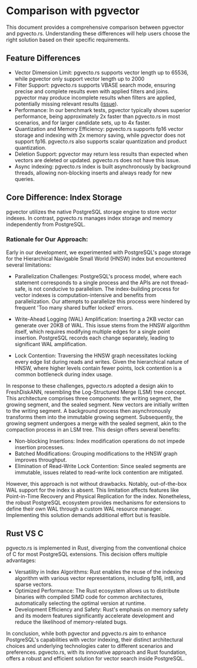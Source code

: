 # Comparison with pgvector

This document provides a comprehensive comparison between pgvector and pgvecto.rs. Understanding these differences will help users choose the right solution based on their specific requirements.

## Feature Differences
- Vector Dimension Limit: pgvecto.rs supports vector length up to 65536, while pgvector only support vector length up to 2000
- Filter Support: pgvecto.rs supports VBASE search mode, ensuring precise and complete results even with applied filters and joins. pgvector may produce incomplete results when filters are applied, potentially missing relevant results ([issue](https://github.com/pgvector/pgvector/issues/244)).
- Performance: In our benchmark tests, pgvector typically shows superior performance, being approximately 2x faster than pgvecto.rs in most scenarios, and for larger candidate sets, up to 4x faster.
- Quantization and Memory Efficiency: pgvecto.rs supports fp16 vector storage and indexing with 2x memory saving, while pgvector does not support fp16. pgvecto.rs also supports scalar quantization and product quantization.
- Deletion Support: pgvector may return less results than expected when vectors are deleted or updated. pgvecto.rs does not have this issue.
- Async indexing: pgvecto.rs index is built asynchronously by background threads, allowing non-blocking inserts and always ready for new queries. 

## Core Difference: Index Storage
pgvector utilizes the native PostgreSQL storage engine to store vector indexes. In contrast, pgvecto.rs manages index storage and memory independently from PostgreSQL.

### Rationale for Our Approach:
Early in our development, we experimented with PostgreSQL's page storage for the Hierarchical Navigable Small World (HNSW) index but encountered several limitations:

- Parallelization Challenges: PostgreSQL's process model, where each statement corresponds to a single process and the APIs are not thread-safe, is not conducive to parallelism. The index-building process for vector indexes is computation-intensive and benefits from parallelization. Our attempts to parallelize this process were hindered by frequent 'Too many shared buffer locked' errors.

- Write-Ahead Logging (WAL) Amplification: Inserting a 2KB vector can generate over 20KB of WAL. This issue stems from the HNSW algorithm itself, which requires modifying multiple edges for a single point insertion. PostgreSQL records each change separately, leading to significant WAL amplification.

- Lock Contention: Traversing the HNSW graph necessitates locking every edge list during reads and writes. Given the hierarchical nature of HNSW, where higher levels contain fewer points, lock contention is a common bottleneck during index usage.

In response to these challenges, pgvecto.rs adopted a design akin to FreshDiskANN, resembling the Log-Structured Merge (LSM) tree concept. This architecture comprises three components: the writing segment, the growing segment, and the sealed segment. New vectors are initially written to the writing segment. A background process then asynchronously transforms them into the immutable growing segment. Subsequently, the growing segment undergoes a merge with the sealed segment, akin to the compaction process in an LSM tree. This design offers several benefits:

- Non-blocking Insertions: Index modification operations do not impede insertion processes.
- Batched Modifications: Grouping modifications to the HNSW graph improves throughput.
- Elimination of Read-Write Lock Contention: Since sealed segments are immutable, issues related to read-write lock contention are mitigated.

However, this approach is not without drawbacks. Notably, out-of-the-box WAL support for the index is absent. This limitation affects features like Point-in-Time Recovery and Physical Replication for the index. Nonetheless, the robust PostgreSQL ecosystem provides mechanisms for extensions to define their own WAL through a custom WAL resource manager. Implementing this solution demands additional effort but is feasible.

## Rust VS C 

pgvecto.rs is implemented in Rust, diverging from the conventional choice of C for most PostgreSQL extensions. This decision offers multiple advantages:

- Versatility in Index Algorithms: Rust enables the reuse of the indexing algorithm with various vector representations, including fp16, int8, and sparse vectors.
- Optimized Performance: The Rust ecosystem allows us to distribute binaries with compiled SIMD code for common architectures, automatically selecting the optimal version at runtime.
- Development Efficiency and Safety: Rust's emphasis on memory safety and its modern features significantly accelerate development and reduce the likelihood of memory-related bugs.


In conclusion, while both pgvector and pgvecto.rs aim to enhance PostgreSQL's capabilities with vector indexing, their distinct architectural choices and underlying technologies cater to different scenarios and preferences. pgvecto.rs, with its innovative approach and Rust foundation, offers a robust and efficient solution for vector search inside PostgreSQL.